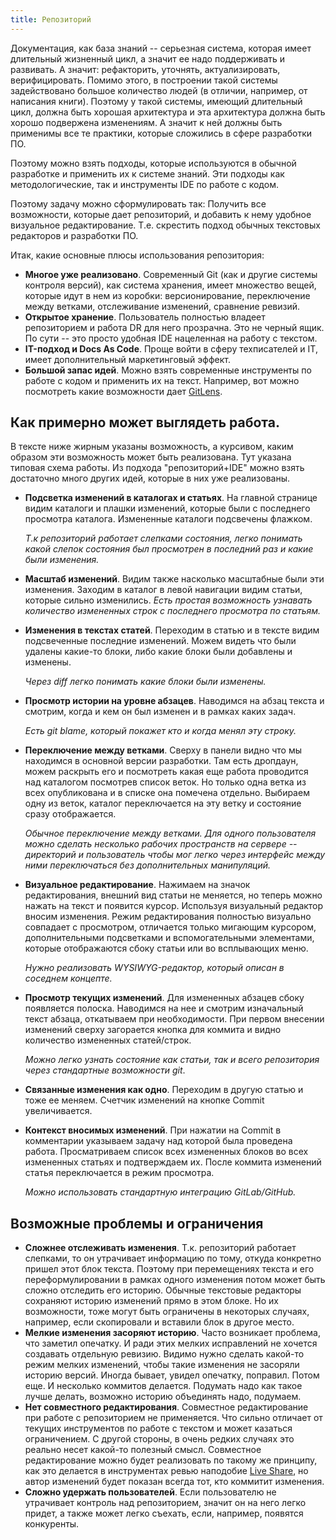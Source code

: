 ```yaml
---
title: Репозиторий
---
```


Документация, как база знаний -- серьезная система, которая имеет длительный жизненный цикл, а значит ее надо поддерживать и развивать. А значит: рефакторить, уточнять, актуализировать, верифицировать. Помимо этого, в построении такой системы задействовано большое количество людей (в отличии, например, от написания книги). Поэтому у такой системы, имеющий длительный цикл, должна быть хорошая архитектура и эта архитектура должна быть хорошо подвержена изменениям. А значит к ней должны быть применимы все те практики, которые сложились в сфере разработки ПО.

Поэтому можно взять подходы, которые используются в обычной разработке и применить их к системе знаний. Эти подходы как методологические, так и инструменты IDE по работе с кодом.

Поэтому задачу можно сформулировать так: Получить все возможности, которые дает репозиторий, и добавить к нему удобное визуальное редактирование. Т.е. скрестить подход обычных текстовых редакторов и разработки ПО.

Итак, какие основные плюсы использования репозитория:

-   **Многое уже реализовано**. Современный Git (как и другие системы контроля версий), как система хранения, имеет множество вещей, которые идут в нем из коробки: версионирование, переключение между ветками, отслеживание изменений, сравнение ревизий.
-   **Открытое хранение**. Пользователь полностью владеет репозиторием и работа DR для него прозрачна. Это не черный ящик. По сути -- это просто удобная IDE нацеленная на работу с текстом.
-   **IT-подход и Docs As Code**. Проще войти в сферу техписателей и IT, имеет дополнительный маркетинговый эффект.
-   **Большой запас идей**. Можно взять современные инструменты по работе с кодом и применить их на текст. Например, вот можно посмотреть какие возможности дает [GitLens](https://support.gitkraken.com/gitlens/features/).

## Как примерно может выглядеть работа.

В тексте ниже жирным указаны возможность, а курсивом, каким образом эти возможность может быть реализована. Тут указана типовая схема работы. Из подхода "репозиторий+IDE" можно взять достаточно много других идей, которые в них уже реализованы.

-   **Подсветка изменений в каталогах и статьях**. На главной странице видим каталоги и плашки изменений, которые были с последнего просмотра каталога. Измененные каталоги подсвечены флажком.

    _Т.к репозиторий работает слепками состояния, легко понимать какой слепок состояния был просмотрен в последний раз и какие были изменения._

-   **Масштаб изменений**. Видим также насколько масштабные были эти изменения. Заходим в каталог в левой навигации видим статьи, которые сильно изменились.
    _Есть простая возможность узнавать количество измененных строк с последнего просмотра по статьям._
-   **Изменения в текстах статей**. Переходим в статью и в тексте видим подсвеченные последние изменений. Можем видеть что были удалены какие-то блоки, либо какие блоки были добавлены и изменены.

    _Через diff легко понимать какие блоки были изменены._

-   **Просмотр истории на уровне абзацев**. Наводимся на абзац текста и смотрим, когда и кем он был изменен и в рамках каких задач.

    _Есть git blame, который покажет кто и когда менял эту строку._

-   **Переключение между ветками**. Сверху в панели видно что мы находимся в основной версии разработки. Там есть дропдаун, можем раскрыть его и посмотреть какая еще работа проводится над каталогом посмотрев список веток. Но только одна ветка из всех опубликована и в списке она помечена отдельно. Выбираем одну из веток, каталог переключается на эту ветку и состояние сразу отображается.

    _Обычное переключение между ветками. Для одного пользователя можно сделать несколько рабочих пространств на сервере -- директорий и пользователь чтобы мог легко через интерфейс между ними переключаться без дополнительных манипуляций._

-   **Визуальное редактирование**. Нажимаем на значок редактирования, внешний вид статьи не меняется, но теперь можно нажать на текст и появится курсор. Используя визуальный редактор вносим изменения. Режим редактирования полностью визуально совпадает с просмотром, отличается только мигающим курсором, дополнительными подсветками и вспомогательными элементами, которые отображаются сбоку статьи или во всплывающих меню.

    _Нужно реализовать WYSIWYG-редактор, который описан в соседнем концепте._

-   **Просмотр текущих изменений**. Для измененных абзацев сбоку появляется полоска. Наводимся на нее и смотрим изначальный текст абзаца, откатываем при необходимости. При первом внесении изменений сверху загорается кнопка для коммита и видно количество измененных статей/строк.

    _Можно легко узнать состояние как статьи, так и всего репозитория через стандартные возможности git_.

-   **Связанные изменения как одно**. Переходим в другую статью и тоже ее меняем. Счетчик изменений на кнопке Commit увеличивается.
-   **Контекст вносимых изменений**. При нажатии на Commit в комментарии указываем задачу над которой была проведена работа. Просматриваем список всех измененных блоков во всех измененных статьях и подтверждаем их. После коммита изменений статья переключается в режим просмотра.

    _Можно использовать стандартную интеграцию GitLab/GitHub._

## Возможные проблемы и ограничения

-   **Сложнее отслеживать изменения**. Т.к. репозиторий работает слепками, то он утрачивает информацию по тому, откуда конкретно пришел этот блок текста. Поэтому при перемещениях текста и его переформулировании в рамках одного изменения потом может быть сложно отследить его историю. Обычные текстовые редакторы сохраняют историю изменений прямо в этом блоке. Но их возможности, тоже могут быть ограничены в некоторых случаях, например, если скопировали и вставили блок в другое место.
-   **Мелкие изменения засоряют историю**. Часто возникает проблема, что заметил опечатку. И ради этих мелких исправлений не хочется создавать отдельную ревизию. Видимо нужно сделать какой-то режим мелких изменений, чтобы такие изменения не засоряли историю версий. Иногда бывает, увидел опечатку, поправил. Потом еще. И несколько коммитов делается. Подумать надо как такое лучше делать, возможно историю объединять надо, подумаем.
-   **Нет совместного редактирования**. Совместное редактирование при работе с репозиторием не применяется. Что сильно отличает от текущих инструментов по работе с текстом и может казаться ограничением. С другой стороны, в очень редких случаях это реально несет какой-то полезный смысл. Совместное редактирование можно будет реализовать по такому же принципу, как это делается в инструментах ревью наподобие [Live Share](https://visualstudio.microsoft.com/ru/services/live-share/), но автор изменений будет показан всегда тот, кто коммитит изменения.
-   **Сложно удержать пользователей**. Если пользователю не утрачивает контроль над репозиторием, значит он на него легко придет, а также может легко съехать, если, например, появятся конкуренты.
